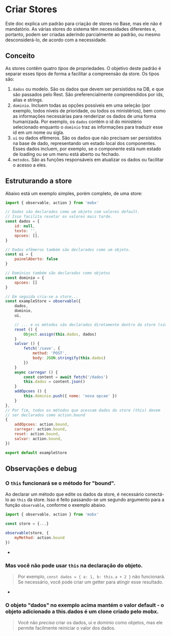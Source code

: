 # Criar Stores

Este doc explica um padrão para criação de stores no Base, mas ele não é mandatório. As várias stores do sistema têm necessidades diferentes e, portanto, podem ser criadas aderindo parcialmente ao padrão, ou mesmo desconsiderá-lo, de acordo com a necessidade.

## Conceito
As stores contêm quatro _tipos_ de propriedades. O objetivo deste padrão é separar esses tipos de forma a facilitar a compreensão da store. Os tipos são:

1. `dados` ou modelo. São os dados que devem ser persistidos na DB, e que são passados pelo Rest. São preferencialmente compreendidos por ids, alias e strings.
1. `dominio`. Incluem todas as opções possíveis em uma seleção (por exemplo, todos níveis de prioridade, ou todos os ministérios), bem como as informações necessárias para renderizar os dados de uma forma humanizada. Por exemplo, os `dados` contém o id do ministério selecionado enquanto o `dominio` traz as informações para traduzir esse id em um nome ou sigla.
1. `ui` ou dados efêmeros. São os dados que não precisam ser persistidos na base de dado, representando um estado local dos componentes. Esses dados incluem, por exemplo, se o componente está num estado de loading ou se um menu está aberto ou fechado.
1. `metodos`. São as funções responsáveis em atualizar os dados ou facilitar o acesso a eles.

## Estruturando a store
Abaixo está um exemplo simples, porém completo, de uma store:
```javascript
import { observable, action } from 'mobx'

// Dados são declarados como um objeto com valores default.
// Isso facilita resetar os valores mais tarde.
const dados = {
    id: null,
    texto: '',
    opcoes: [],
}

// Dados efêmeros também são declarados como um objeto.
const ui = {
    painelAberto: false
}

// Domínios também são declarados como objetos
const dominio = {
    opcoes: []
}

// Em seguida cria-se a store...
const exampleStore = observable({
    dados,
    dominio,
    ui,

    // ... e os métodos são declarados diretamente dentro da store (simplificando o uso do "this").
    reset () {
        Object.assign(this.dados, dados)
    }
    salvar () {
        fetch('/save', {
            method: 'POST',
            body: JSON.stringify(this.dados)
        })
    }
    async carregar () {
        const content = await fetch('/dados')
        this.dados = content.json()
    }
    addOpcoes () {
        this.dominio.push({ nome: 'nova opcao' })
    }
},
// Por fim, todos os métodos que acessam dados da store (this) devem
// ser declarados como action.bound
{
    addOpcoes: action.bound,
    carregar: action.bound,
    reset: action.bound,
    salvar: action.bound,
})

export default exampleStore
```

## Observações e debug

### O `this` funcionará se o método for "bound".
Ao declarar um método que edite os dados da store, é necessário conectá-lo ao `this` da store. Isso é feito passando-se um segundo argumento para a função `observable`, conforme o exemplo abaixo.
```javascript
import { observable, action } from 'mobx'

const store = {...}

observable(store, {
    myMethod: action.bound
})
```
-
### Mas você não pode usar `this` na declaração do objeto.
> Por exemplo, `const dados = { a: 1, b: this.a + 2 }` não funcionará. Se necessário, você pode criar um getter para atingir esse resultado.
-
### O objeto "dados" no exemplo acima mantém o valor default - o objeto adicionado a this.dados é um clone criado pelo mobx.
> Você não _precisa_ criar os dados, ui e dominio como objetos, mas ele permite facilmente reiniciar o valor dos dados.